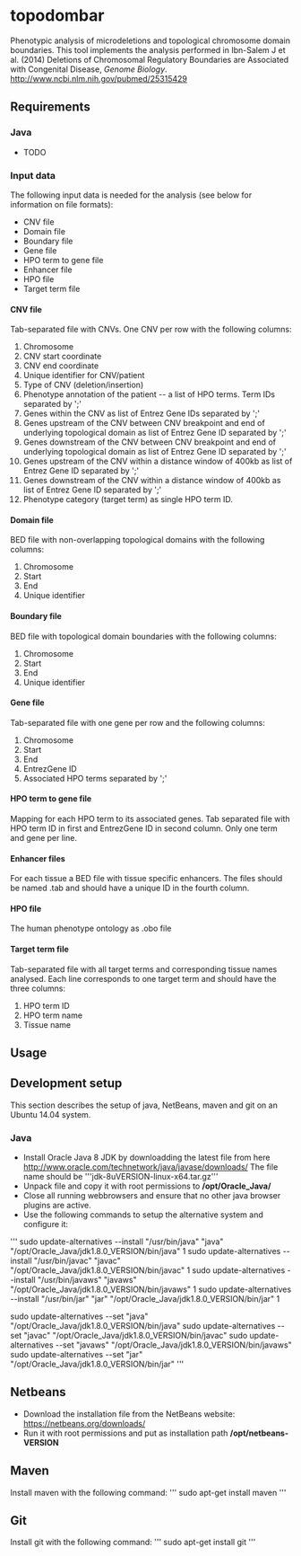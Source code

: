 topodombar
==========

Phenotypic analysis of microdeletions and topological chromosome domain boundaries. 
This tool implements the  analysis performed in 
Ibn-Salem J et al. (2014) Deletions of Chromosomal Regulatory Boundaries are Associated with Congenital Disease, *Genome Biology*.
http://www.ncbi.nlm.nih.gov/pubmed/25315429



## Requirements

### Java
 - TODO

### Input data
The following input data is needed for the analysis (see below for information on file formats):
* CNV file
* Domain file
* Boundary file
* Gene file
* HPO term to gene file
* Enhancer file
* HPO file
* Target term file

#### CNV file
Tab-separated file with CNVs. One CNV per row with the following columns:

1. Chromosome
2. CNV start coordinate
3. CNV end coordinate
4. Unique identifier for CNV/patient
5. Type of CNV (deletion/insertion)
6. Phenotype annotation of the patient -- a list of HPO terms. Term IDs separated by ';'
7. Genes within the CNV as list of Entrez Gene IDs separated by ';'
8. Genes upstream of the CNV between CNV breakpoint and end of underlying topological domain as list of Entrez Gene ID separated by ';'
9. Genes downstream of the CNV between CNV breakpoint and end of underlying topological domain as list of Entrez Gene ID separated by ';'
10. Genes upstream of the CNV within a distance window of 400kb as list of Entrez Gene ID separated by ';'
11. Genes downstream of the CNV within a distance window of 400kb as list of Entrez Gene ID separated by ';'
12. Phenotype category (target term) as single HPO term ID.

#### Domain file
BED file with non-overlapping topological domains with the following columns:
1. Chromosome
2. Start
3. End
4. Unique identifier

#### Boundary file
BED file with topological domain boundaries with the following columns:
1. Chromosome
2. Start
3. End
4. Unique identifier

#### Gene file
Tab-separated file with one gene per row and the following columns:
1. Chromosome
2. Start
3. End
4. EntrezGene ID
5. Associated HPO terms separated by ';'

#### HPO term to gene file
Mapping for each HPO term to its associated genes.
Tab separated file with HPO term ID in first and EntrezGene ID in second column.
Only one term and gene per line.

#### Enhancer files
For each tissue a BED file with tissue specific enhancers. 
The files should be named <tissueName>.tab and should have a unique ID in the fourth column.

#### HPO file
The human phenotype ontology as .obo file


#### Target term file
Tab-separated file with all target terms and corresponding tissue names analysed.
Each line corresponds to one target term and should have the three columns:
1. HPO term ID
2. HPO term name
3. Tissue name


## Usage

## Development setup

This section describes the setup of java, NetBeans, maven and git on an Ubuntu 14.04 system.

### Java
 - Install Oracle Java 8 JDK by downloadding the latest file from here http://www.oracle.com/technetwork/java/javase/downloads/
The file name should be '''jdk-8uVERSION-linux-x64.tar.gz'''
 - Unpack file and copy it with root permissions to  **/opt/Oracle_Java/**
 - Close all running webbrowsers and ensure that no other java browser plugins are active.
 - Use the following commands to setup the alternative system and configure it:

'''
sudo update-alternatives --install "/usr/bin/java" "java" "/opt/Oracle_Java/jdk1.8.0_VERSION/bin/java" 1
sudo update-alternatives --install "/usr/bin/javac" "javac" "/opt/Oracle_Java/jdk1.8.0_VERSION/bin/javac" 1
sudo update-alternatives --install "/usr/bin/javaws" "javaws" "/opt/Oracle_Java/jdk1.8.0_VERSION/bin/javaws" 1
sudo update-alternatives --install "/usr/bin/jar" "jar" "/opt/Oracle_Java/jdk1.8.0_VERSION/bin/jar" 1 

sudo update-alternatives --set "java" "/opt/Oracle_Java/jdk1.8.0_VERSION/bin/java"
sudo update-alternatives --set "javac" "/opt/Oracle_Java/jdk1.8.0_VERSION/bin/javac"
sudo update-alternatives --set "javaws" "/opt/Oracle_Java/jdk1.8.0_VERSION/bin/javaws"
sudo update-alternatives --set "jar" "/opt/Oracle_Java/jdk1.8.0_VERSION/bin/jar" 
'''

## Netbeans
 - Download the installation file from the NetBeans website: https://netbeans.org/downloads/
 - Run it with root permissions and put as installation path **/opt/netbeans-VERSION**

## Maven
Install maven with the following command:
''' 
sudo apt-get install maven
'''

## Git
Install git with the following command:
''' 
sudo apt-get install git
'''

